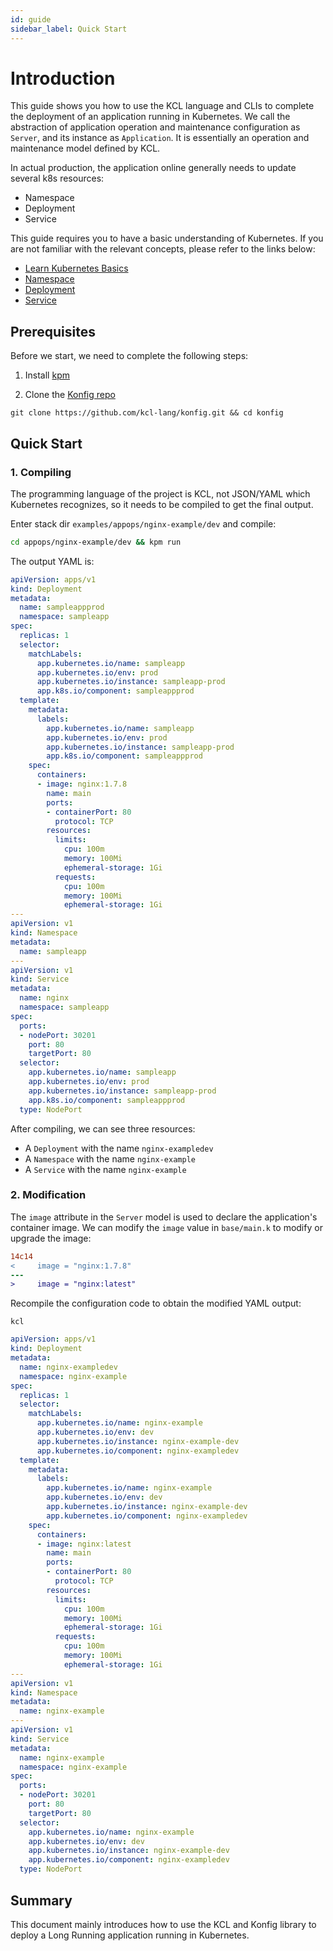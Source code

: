 ```yaml
---
id: guide
sidebar_label: Quick Start
---
```

# Introduction

This guide shows you how to use the KCL language and CLIs to complete the deployment of an application running in Kubernetes. We call the abstraction of application operation and maintenance configuration as `Server`, and its instance as `Application`. It is essentially an operation and maintenance model defined by KCL.

In actual production, the application online generally needs to update several k8s resources:

- Namespace
- Deployment
- Service

This guide requires you to have a basic understanding of Kubernetes. If you are not familiar with the relevant concepts, please refer to the links below:

- [Learn Kubernetes Basics](https://kubernetes.io/docs/tutorials/kubernetes-basics/)
- [Namespace](https://kubernetes.io/docs/concepts/overview/working-with-objects/namespaces/)
- [Deployment](https://kubernetes.io/docs/concepts/workloads/controllers/deployment/)
- [Service](https://kubernetes.io/docs/concepts/services-networking/service/)

## Prerequisites

Before we start, we need to complete the following steps:

1. Install [kpm](https://kcl-lang.io/docs/user_docs/guides/package-management/installation)

2. Clone the [Konfig repo](https://github.com/kcl-lang/konfig.git)

```shell
git clone https://github.com/kcl-lang/konfig.git && cd konfig
```

## Quick Start

### 1. Compiling

The programming language of the project is KCL, not JSON/YAML which Kubernetes recognizes, so it needs to be compiled to get the final output.

Enter stack dir `examples/appops/nginx-example/dev` and compile:

```bash
cd appops/nginx-example/dev && kpm run
```

The output YAML is:

```yaml
apiVersion: apps/v1
kind: Deployment
metadata:
  name: sampleappprod
  namespace: sampleapp
spec:
  replicas: 1
  selector:
    matchLabels:
      app.kubernetes.io/name: sampleapp
      app.kubernetes.io/env: prod
      app.kubernetes.io/instance: sampleapp-prod
      app.k8s.io/component: sampleappprod
  template:
    metadata:
      labels:
        app.kubernetes.io/name: sampleapp
        app.kubernetes.io/env: prod
        app.kubernetes.io/instance: sampleapp-prod
        app.k8s.io/component: sampleappprod
    spec:
      containers:
      - image: nginx:1.7.8
        name: main
        ports:
        - containerPort: 80
          protocol: TCP
        resources:
          limits:
            cpu: 100m
            memory: 100Mi
            ephemeral-storage: 1Gi
          requests:
            cpu: 100m
            memory: 100Mi
            ephemeral-storage: 1Gi
---
apiVersion: v1
kind: Namespace
metadata:
  name: sampleapp
---
apiVersion: v1
kind: Service
metadata:
  name: nginx
  namespace: sampleapp
spec:
  ports:
  - nodePort: 30201
    port: 80
    targetPort: 80
  selector:
    app.kubernetes.io/name: sampleapp
    app.kubernetes.io/env: prod
    app.kubernetes.io/instance: sampleapp-prod
    app.k8s.io/component: sampleappprod
  type: NodePort
```

After compiling, we can see three resources:

- A `Deployment` with the name `nginx-exampledev`
- A `Namespace` with the name `nginx-example`
- A `Service` with the name `nginx-example`

### 2. Modification

The `image` attribute in the `Server` model is used to declare the application's container image. We can modify the `image` value in `base/main.k` to modify or upgrade the image:

```diff
14c14
<     image = "nginx:1.7.8"
---
>     image = "nginx:latest"
```

Recompile the configuration code to obtain the modified YAML output:

```shell
kcl
```

```yaml
apiVersion: apps/v1
kind: Deployment
metadata:
  name: nginx-exampledev
  namespace: nginx-example
spec:
  replicas: 1
  selector:
    matchLabels:
      app.kubernetes.io/name: nginx-example
      app.kubernetes.io/env: dev
      app.kubernetes.io/instance: nginx-example-dev
      app.kubernetes.io/component: nginx-exampledev
  template:
    metadata:
      labels:
        app.kubernetes.io/name: nginx-example
        app.kubernetes.io/env: dev
        app.kubernetes.io/instance: nginx-example-dev
        app.kubernetes.io/component: nginx-exampledev
    spec:
      containers:
      - image: nginx:latest
        name: main
        ports:
        - containerPort: 80
          protocol: TCP
        resources:
          limits:
            cpu: 100m
            memory: 100Mi
            ephemeral-storage: 1Gi
          requests:
            cpu: 100m
            memory: 100Mi
            ephemeral-storage: 1Gi
---
apiVersion: v1
kind: Namespace
metadata:
  name: nginx-example
---
apiVersion: v1
kind: Service
metadata:
  name: nginx-example
  namespace: nginx-example
spec:
  ports:
  - nodePort: 30201
    port: 80
    targetPort: 80
  selector:
    app.kubernetes.io/name: nginx-example
    app.kubernetes.io/env: dev
    app.kubernetes.io/instance: nginx-example-dev
    app.kubernetes.io/component: nginx-exampledev
  type: NodePort
```

## Summary

This document mainly introduces how to use the KCL and Konfig library to deploy a Long Running application running in Kubernetes.
